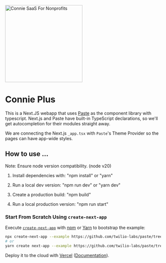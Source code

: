 <a  href="https://www.connieconnect.com">
<img  src="https://i.postimg.cc/MGd7M6Cp/connie-logo-white-thin-deja-Vu-Sans.png"  alt="Connie SaaS For Nonprofits"  width="250"  />
</a>

# Connie Plus

This is a Next.JS webapp that uses [Paste](https://paste.twilio.design) as the component library with typescript. Next.js and Paste have built-in TypeScript declarations, so we'll get autocompletion for their modules straight away.

We are connecting the Next.js `_app.tsx` with `Paste`'s Theme Provider so the pages can have app-wide styles.

## How to use ...
Note: Ensure node version compatibility. (node v20)
1. Install dependencies with: "npm install" or "yarn"
2. Run a local dev version: "npm run dev" or "yarn dev"

3. Create a production build: "npm build"
4. Run a local production version: "npm run start"



### Start From Scratch Using `create-next-app`

Execute [`create-next-app`](https://github.com/vercel/next.js/tree/canary/packages/create-next-app) with [npm](https://docs.npmjs.com/cli/init) or [Yarn](https://yarnpkg.com/lang/en/docs/cli/create/) to bootstrap the example:

```bash
npx create-next-app --example https://github.com/twilio-labs/paste/tree/main/templates/paste-nextjs-template my-paste-app
# or
yarn create next-app --example https://github.com/twilio-labs/paste/tree/main/templates/paste-nextjs-template my-paste-app
```

Deploy it to the cloud with [Vercel](https://vercel.com/import?filter=next.js&utm_source=github&utm_medium=readme&utm_campaign=next-example) ([Documentation](https://nextjs.org/docs/deployment)).
